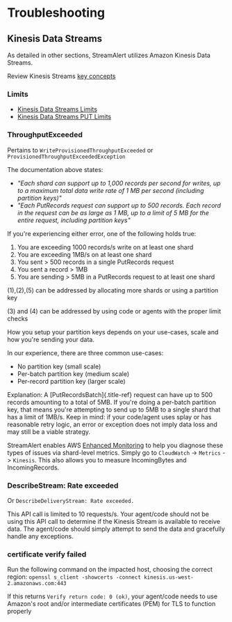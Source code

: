 # Troubleshooting

## Kinesis Data Streams

As detailed in other sections, StreamAlert utilizes Amazon Kinesis Data
Streams.

Review Kinesis Streams [key
concepts](https://docs.aws.amazon.com/streams/latest/dev/key-concepts.html)

### Limits

-   [Kinesis Data Streams
    Limits](https://docs.aws.amazon.com/streams/latest/dev/service-sizes-and-limits.html)
-   [Kinesis Data Streams PUT
    Limits](https://docs.aws.amazon.com/kinesis/latest/APIReference/API_PutRecords.html)

### ThroughputExceeded

Pertains to `WriteProvisionedThroughputExceeded` or
`ProvisionedThroughputExceededException`

The documentation above states:

-   *\"Each shard can support up to 1,000 records per second for writes,
    up to a maximum total data write rate of 1 MB per second (including
    partition keys)\"*
-   *\"Each PutRecords request can support up to 500 records. Each
    record in the request can be as large as 1 MB, up to a limit of 5 MB
    for the entire request, including partition keys\"*

If you\'re experiencing either error, one of the following holds true:

1.  You are exceeding 1000 records/s write on at least one shard
2.  You are exceeding 1MB/s on at least one shard
3.  You sent > 500 records in a single PutRecords request
4.  You sent a record > 1MB
5.  You are sending > 5MB in a PutRecords request to at least one shard

(1),(2),(5) can be addressed by allocating more shards or using a
partition key

\(3\) and (4) can be addressed by using code or agents with the proper
limit checks

How you setup your partition keys depends on your use-cases, scale and
how you\'re sending your data.

In our experience, there are three common use-cases:

-   No partition key (small scale)
-   Per-batch partition key (medium scale)
-   Per-record partition key (larger scale)

Explanation: A [PutRecordsBatch]{.title-ref} request can have up to 500
records amounting to a total of 5MB. If you\'re doing a per-batch
partition key, that means you\'re attempting to send up to 5MB to a
single shard that has a limit of 1MB/s. Keep in mind: if your code/agent
uses splay or has reasonable retry logic, an error or exception does not
imply data loss and may still be a viable strategy.

StreamAlert enables AWS [Enhanced
Monitoring](https://docs.aws.amazon.com/kinesis/latest/APIReference/API_EnableEnhancedMonitoring.html)
to help you diagnose these types of issues via shard-level metrics.
Simply go to `CloudWatch` -\> `Metrics` -\> `Kinesis`. This also allows
you to measure IncomingBytes and IncomingRecords.

### DescribeStream: Rate exceeded

Or `DescribeDeliveryStream: Rate exceeded.`

This API call is limited to 10 requests/s. Your agent/code should not be
using this API call to determine if the Kinesis Stream is available to
receive data. The agent/code should simply attempt to send the data and
gracefully handle any exceptions.

### certificate verify failed

Run the following command on the impacted host, choosing the correct
region:
`openssl s_client -showcerts -connect kinesis.us-west-2.amazonaws.com:443`

If this returns `Verify return code: 0 (ok)`, your agent/code needs to
use Amazon\'s root and/or intermediate certificates (PEM) for TLS to
function properly

